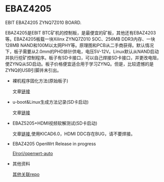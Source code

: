 # EBAZ4205

EBIT EBAZ4205 ZYNQ7Z010 BOARD.

EBAZ4205是EBIT BTC矿机的控制板，是最便宜的矿板，其他还有EBAZ4203等。EBAZ4205板载一块Xilinx ZYNQ7Z010 SOC、256MB DDR3内存、一块128MB NAND和100M以太网PHY等。原理图和PCB从二手商获得。默认情况下，板子需要从2.0mm的PHD排针供电，电压5V-12V。Linux默认从NAND启动并执行挖矿控制程序。板子有SD卡接口，可以自己焊接SD卡接口，并更改电阻，使ZYNQ从SD启动。板子价格便宜适合用于学习ZYNQ。但是，比较遗憾的是ZYNQ的USB引脚并未引出。

- 裸机程序固化方法(原始板子)

  文章[链接](https://www.jianshu.com/p/b83c663ecaaa)

- u-boot&Linux生成方法记录(SD卡启动)

  文章[链接](https://www.jianshu.com/p/370f95f0068f)

- EBAZ5205+HDMI视频软解测试(SD卡启动)

  文章[链接](https://www.jianshu.com/p/f035751c2fe5),使用KICAD6.0，HDMI DDC存在BUG，请不要焊接。

- EBAZ4205 OpenWrt Release in progress

  [Elrori/openwrt-auto](https://github.com/Elrori/openwrt-auto)

- 其他资料

  [其他关联repo](https://github.com/xjtuecho/EBAZ4205)
